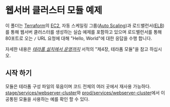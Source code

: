 # 웹서버 클러스터 모듈 예제

이 폴더는 [Terraform](https://www.terraform.io/)의 [EC2](https://aws.amazon.com/ec2/), 자동 스케일링 그룹([Auto Scaling](https://aws.amazon.com/autoscaling/))과 로드밸런서([ELB](https://aws.amazon.com/elasticloadbalancing/))를 통해 웹서버 클러스터를 생성하는 실습 예제를 포함하고 있으며 로드밸런서를 통해 80포트로 오는 `/` URL 요청에 대해 "Hello, World"에 대한 응답을 수행 합니다.

자세한 내용은 *[테라폼 설치에서 운영까지](http://www.terraformupandrunning.com)* 서적의 "제4장, 테라폼 모듈"을 참고 하십시오.

## 시작 하기

모듈은 테라폼 구성 파일의 묶음이며 코드 전체의 여러 곳에서 재사용 가능하다. 
[stage/services/webserver-cluster](../../../stage/services-webserver-cluster)와
[prod/services/webserver-cluster](../../../prod/services-webserver-cluster)에서 이 공통된 모듈을 사용하는 예를 확인 할 수 있다.
